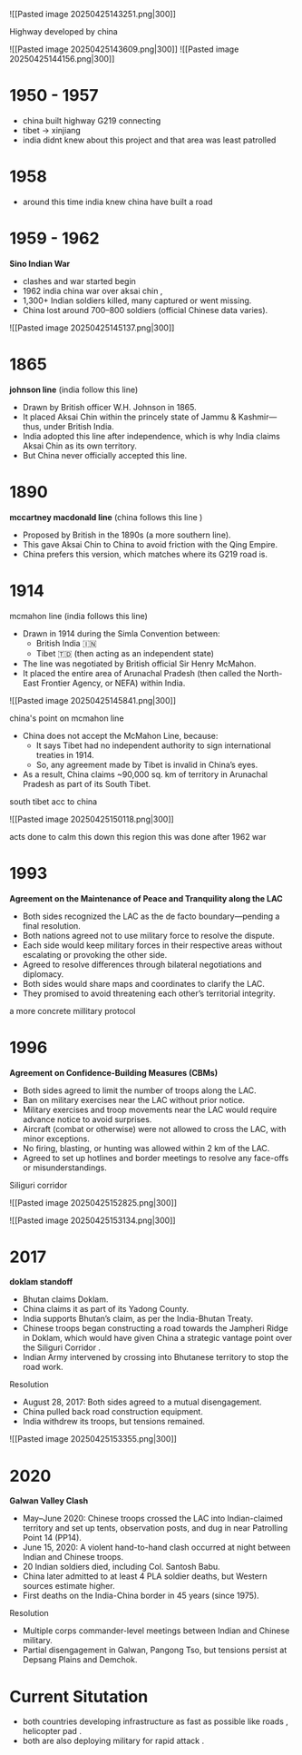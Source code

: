 ![[Pasted image 20250425143251.png|300]]

Highway developed by china 

![[Pasted image 20250425143609.png|300]]
![[Pasted image 20250425144156.png|300]]

# 1950 - 1957
- china built highway G219 connecting 
- tibet -> xinjiang
- india didnt knew about this project and that area was least patrolled 

# 1958
- around this time india knew china have built a road 

# 1959 - 1962
**Sino Indian War**
- clashes and war started begin 
- 1962 india china war over aksai chin , 
- 1,300+ Indian soldiers killed, many captured or went missing.
- China lost around 700–800 soldiers (official Chinese data varies).

![[Pasted image 20250425145137.png|300]]


# 1865
**johnson line** (india follow this line)
- Drawn by British officer W.H. Johnson in 1865.
- It placed Aksai Chin within the princely state of Jammu & Kashmir—thus, under British India.
- India adopted this line after independence, which is why India claims Aksai Chin as its own territory.
- But China never officially accepted this line.

# 1890
**mccartney macdonald line** (china follows this line )
- Proposed by British in the 1890s (a more southern line).
- This gave Aksai Chin to China to avoid friction with the Qing Empire.
- China prefers this version, which matches where its G219 road is.
# 1914
mcmahon line (india follows this line)
- Drawn in 1914 during the Simla Convention between:
    - British India 🇮🇳
    - Tibet 🇹🇩 (then acting as an independent state)
- The line was negotiated by British official Sir Henry McMahon.
- It placed the entire area of Arunachal Pradesh (then called the North-East Frontier Agency, or NEFA) within India.

![[Pasted image 20250425145841.png|300]]

china's point on mcmahon line 
- China does not accept the McMahon Line, because:
    - It says Tibet had no independent authority to sign international treaties in 1914.
    - So, any agreement made by Tibet is invalid in China’s eyes.
- As a result, China claims ~90,000 sq. km of territory in Arunachal Pradesh as part of its South Tibet.

south tibet acc to china 

![[Pasted image 20250425150118.png|300]]

acts done to calm this down this region
this was done after 1962 war 

# 1993
 **Agreement on the Maintenance of Peace and Tranquility along the LAC**
- Both sides recognized the LAC as the de facto boundary—pending a final resolution.
- Both nations agreed not to use military force to resolve the dispute.
- Each side would keep military forces in their respective areas without escalating or provoking the other side.
- Agreed to resolve differences through bilateral negotiations and diplomacy.
- Both sides would share maps and coordinates to clarify the LAC.
- They promised to avoid threatening each other’s territorial integrity.

a more concrete millitary protocol
# 1996
**Agreement on Confidence-Building Measures (CBMs)**
- Both sides agreed to limit the number of troops along the LAC.
- Ban on military exercises near the LAC without prior notice.
- Military exercises and troop movements near the LAC would require advance notice to avoid surprises.
- Aircraft (combat or otherwise) were not allowed to cross the LAC, with minor exceptions.
- No firing, blasting, or hunting was allowed within 2 km of the LAC.
- Agreed to set up hotlines and border meetings to resolve any face-offs or misunderstandings.

Siliguri corridor

![[Pasted image 20250425152825.png|300]]

![[Pasted image 20250425153134.png|300]]

# 2017
**doklam standoff** 
- Bhutan claims Doklam.
- China claims it as part of its Yadong County.
- India supports Bhutan’s claim, as per the India-Bhutan Treaty.
- Chinese troops began constructing a road towards the Jampheri Ridge in Doklam, which would have given China a strategic vantage point over the Siliguri Corridor .
- Indian Army intervened by crossing into Bhutanese territory to stop the road work.

Resolution
- August 28, 2017: Both sides agreed to a mutual disengagement.
- China pulled back road construction equipment.
- India withdrew its troops, but tensions remained.

![[Pasted image 20250425153355.png|300]]

# 2020
**Galwan Valley Clash**
- May–June 2020: Chinese troops crossed the LAC into Indian-claimed territory and set up tents, observation posts, and dug in near Patrolling Point 14 (PP14).
- June 15, 2020: A violent hand-to-hand clash occurred at night between Indian and Chinese troops.
- 20 Indian soldiers died, including Col. Santosh Babu.
- China later admitted to at least 4 PLA soldier deaths, but Western sources estimate higher.
- First deaths on the India-China border in 45 years (since 1975).

Resolution
- Multiple corps commander-level meetings between Indian and Chinese military.
- Partial disengagement in Galwan, Pangong Tso, but tensions persist at Depsang Plains and Demchok.



# Current Situtation

- both countries developing infrastructure as fast as possible like roads , helicopter pad . 
- both are also deploying military for rapid attack .